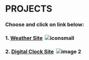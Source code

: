 # PROJECTS  
### Choose and click on link below:
### 1. [Weather Site](https://github.com/eliya72/PROJECTS/tree/main/Weather-site) &nbsp;![iconsmall](https://github.com/eliya72/PROJECTS/assets/53794805/9956d0e6-b3ae-4c48-bbfb-a27ea229042a)
### 2. [Digital Clock Site](https://github.com/eliya72/PROJECTS/tree/main/DigitalClockSite) &nbsp;![image 2](https://github.com/eliya72/PROJECTS/assets/53794805/7ac5f904-bb35-42d5-8dec-762355ca9239)

